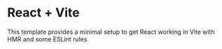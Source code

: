# React + Vite

This template provides a minimal setup to get React working in Vite with HMR and some ESLint rules
